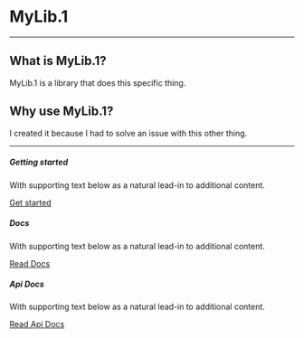 # MyLib.1

---

## What is MyLib.1?

MyLib.1 is a library that does this specific thing.  

## Why use MyLib.1?

I created it because I had to solve an issue with this other thing.

---


<div class="row">
  <div class="col-sm-4">
    <div class="card">
      <div class="card-body">
        <h5 class="card-title">Getting started</h5>
        <p class="card-text">With supporting text below as a natural lead-in to additional content.</p>
        <a href="/Getting_Started.html" class="btn btn-primary">Get started</a>
      </div>
    </div>
  </div>
  <div class="col-sm-4">
    <div class="card">
      <div class="card-body">
        <h5 class="card-title">Docs</h5>
        <p class="card-text">With supporting text below as a natural lead-in to additional content.</p>
        <a href="docs/Docs.html" class="btn btn-primary">Read Docs</a>
      </div>
    </div>
  </div>

  <div class="col-sm-4">
    <div class="card">
      <div class="card-body">
        <h5 class="card-title">Api Docs</h5>
        <p class="card-text">With supporting text below as a natural lead-in to additional content.</p>
        <a href="api/index.html" class="btn btn-primary">Read Api Docs</a>
      </div>
    </div>
  </div>
</div>
